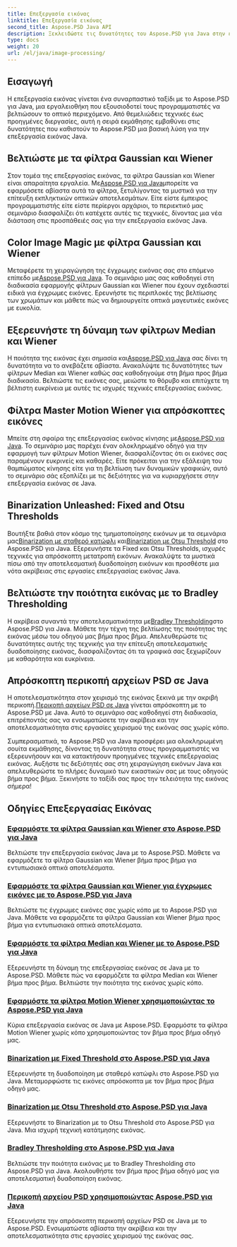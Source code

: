 ```yaml
---
title: Επεξεργασία εικόνας
linktitle: Επεξεργασία εικόνας
second_title: Aspose.PSD Java API
description: Ξεκλειδώστε τις δυνατότητες του Aspose.PSD για Java στην επεξεργασία εικόνας. Μάθετε να εφαρμόζετε τα φίλτρα Gaussian, Wiener, Median και Motion Wiener βήμα προς βήμα.
type: docs
weight: 20
url: /el/java/image-processing/
---
```

## Εισαγωγή

Η επεξεργασία εικόνας γίνεται ένα συναρπαστικό ταξίδι με το Aspose.PSD για Java, μια εργαλειοθήκη που εξουσιοδοτεί τους προγραμματιστές να βελτιώσουν το οπτικό περιεχόμενο. Από θεμελιώδεις τεχνικές έως προηγμένες διεργασίες, αυτή η σειρά εκμάθησης εμβαθύνει στις δυνατότητες που καθιστούν το Aspose.PSD μια βασική λύση για την επεξεργασία εικόνας Java.

## Βελτιώστε με τα φίλτρα Gaussian και Wiener

 Στον τομέα της επεξεργασίας εικόνας, τα φίλτρα Gaussian και Wiener είναι απαραίτητα εργαλεία. Με[Aspose.PSD για Java](./apply-gaussian-wiener-filters/)μπορείτε να εφαρμόσετε αβίαστα αυτά τα φίλτρα, ξετυλίγοντας τα μυστικά για την επίτευξη εκπληκτικών οπτικών αποτελεσμάτων. Είτε είστε έμπειρος προγραμματιστής είτε είστε περίεργοι αρχάριοι, το περιεκτικό μας σεμινάριο διασφαλίζει ότι κατέχετε αυτές τις τεχνικές, δίνοντας μια νέα διάσταση στις προσπάθειές σας για την επεξεργασία εικόνας Java.

## Color Image Magic με φίλτρα Gaussian και Wiener

 Μεταφέρετε τη χειραγώγηση της έγχρωμης εικόνας σας στο επόμενο επίπεδο με[Aspose.PSD για Java](./apply-gaussian-wiener-filters-color-image/). Το σεμινάριο μας σας καθοδηγεί στη διαδικασία εφαρμογής φίλτρων Gaussian και Wiener που έχουν σχεδιαστεί ειδικά για έγχρωμες εικόνες. Ερευνήστε τις περιπλοκές της βελτίωσης των χρωμάτων και μάθετε πώς να δημιουργείτε οπτικά μαγευτικές εικόνες με ευκολία.

## Εξερευνήστε τη δύναμη των φίλτρων Median και Wiener

 Η ποιότητα της εικόνας έχει σημασία και[Aspose.PSD για Java](./apply-median-wiener-filters/) σας δίνει τη δυνατότητα να το ανεβάζετε αβίαστα. Ανακαλύψτε τις δυνατότητες των φίλτρων Median και Wiener καθώς σας καθοδηγούμε στη βήμα προς βήμα διαδικασία. Βελτιώστε τις εικόνες σας, μειώστε το θόρυβο και επιτύχετε τη βέλτιστη ευκρίνεια με αυτές τις ισχυρές τεχνικές επεξεργασίας εικόνας.

## Φίλτρα Master Motion Wiener για απρόσκοπτες εικόνες

 Μπείτε στη σφαίρα της επεξεργασίας εικόνας κίνησης με[Aspose.PSD για Java](./apply-motion-wiener-filters/). Το σεμινάριο μας παρέχει έναν ολοκληρωμένο οδηγό για την εφαρμογή των φίλτρων Motion Wiener, διασφαλίζοντας ότι οι εικόνες σας παραμένουν ευκρινείς και καθαρές. Είτε πρόκειται για την εξάλειψη του θαμπώματος κίνησης είτε για τη βελτίωση των δυναμικών γραφικών, αυτό το σεμινάριο σάς εξοπλίζει με τις δεξιότητες για να κυριαρχήσετε στην επεξεργασία εικόνας σε Java.

## Binarization Unleashed: Fixed and Otsu Thresholds

 Βουτήξτε βαθιά στον κόσμο της τμηματοποίησης εικόνων με τα σεμινάρια μας[Binarization με σταθερό κατώφλι](./binarization-fixed-threshold/) και[Binarization με Otsu Threshold](./binarization-otsu-threshold/) στο Aspose.PSD για Java. Εξερευνήστε τα Fixed και Otsu Thresholds, ισχυρές τεχνικές για απρόσκοπτη μετατροπή εικόνων. Ανακαλύψτε τα μυστικά πίσω από την αποτελεσματική δυαδοποίηση εικόνων και προσθέστε μια νότα ακρίβειας στις εργασίες επεξεργασίας εικόνας Java.

## Βελτιώστε την ποιότητα εικόνας με το Bradley Thresholding

 Η ακρίβεια συναντά την αποτελεσματικότητα με[Bradley Thresholding](./bradley-thresholding/)στο Aspose.PSD για Java. Μάθετε την τέχνη της βελτίωσης της ποιότητας της εικόνας μέσω του οδηγού μας βήμα προς βήμα. Απελευθερώστε τις δυνατότητες αυτής της τεχνικής για την επίτευξη αποτελεσματικής δυαδοποίησης εικόνας, διασφαλίζοντας ότι τα γραφικά σας ξεχωρίζουν με καθαρότητα και ευκρίνεια.

## Απρόσκοπτη περικοπή αρχείων PSD σε Java

 Η αποτελεσματικότητα στον χειρισμό της εικόνας ξεκινά με την ακριβή περικοπή.[Περικοπή αρχείων PSD σε Java](./crop-psd-file/) γίνεται απρόσκοπτη με το Aspose.PSD με Java. Αυτό το σεμινάριο σας καθοδηγεί στη διαδικασία, επιτρέποντάς σας να ενσωματώσετε την ακρίβεια και την αποτελεσματικότητα στις εργασίες χειρισμού της εικόνας σας χωρίς κόπο.

Συμπερασματικά, το Aspose.PSD για Java προσφέρει μια ολοκληρωμένη σουίτα εκμάθησης, δίνοντας τη δυνατότητα στους προγραμματιστές να εξερευνήσουν και να κατακτήσουν προηγμένες τεχνικές επεξεργασίας εικόνας. Αυξήστε τις δεξιότητές σας στη χειραγώγηση εικόνων Java και απελευθερώστε το πλήρες δυναμικό των εικαστικών σας με τους οδηγούς βήμα προς βήμα. Ξεκινήστε το ταξίδι σας προς την τελειότητα της εικόνας σήμερα!
## Οδηγίες Επεξεργασίας Εικόνας
### [Εφαρμόστε τα φίλτρα Gaussian και Wiener στο Aspose.PSD για Java](./apply-gaussian-wiener-filters/)
Βελτιώστε την επεξεργασία εικόνας Java με το Aspose.PSD. Μάθετε να εφαρμόζετε τα φίλτρα Gaussian και Wiener βήμα προς βήμα για εντυπωσιακά οπτικά αποτελέσματα.
### [Εφαρμόστε τα φίλτρα Gaussian και Wiener για έγχρωμες εικόνες με το Aspose.PSD για Java](./apply-gaussian-wiener-filters-color-image/)
Βελτιώστε τις έγχρωμες εικόνες σας χωρίς κόπο με το Aspose.PSD για Java. Μάθετε να εφαρμόζετε τα φίλτρα Gaussian και Wiener βήμα προς βήμα για εντυπωσιακά οπτικά αποτελέσματα.
### [Εφαρμόστε τα φίλτρα Median και Wiener με το Aspose.PSD για Java](./apply-median-wiener-filters/)
Εξερευνήστε τη δύναμη της επεξεργασίας εικόνας σε Java με το Aspose.PSD. Μάθετε πώς να εφαρμόζετε τα φίλτρα Median και Wiener βήμα προς βήμα. Βελτιώστε την ποιότητα της εικόνας χωρίς κόπο.
### [Εφαρμόστε τα φίλτρα Motion Wiener χρησιμοποιώντας το Aspose.PSD για Java](./apply-motion-wiener-filters/)
Κύρια επεξεργασία εικόνας σε Java με Aspose.PSD. Εφαρμόστε τα φίλτρα Motion Wiener χωρίς κόπο χρησιμοποιώντας τον βήμα προς βήμα οδηγό μας.
### [Binarization με Fixed Threshold στο Aspose.PSD για Java](./binarization-fixed-threshold/)
Εξερευνήστε τη δυαδοποίηση με σταθερό κατώφλι στο Aspose.PSD για Java. Μεταμορφώστε τις εικόνες απρόσκοπτα με τον βήμα προς βήμα οδηγό μας.
### [Binarization με Otsu Threshold στο Aspose.PSD για Java](./binarization-otsu-threshold/)
Εξερευνήστε το Binarization με το Otsu Threshold στο Aspose.PSD για Java. Μια ισχυρή τεχνική κατάτμησης εικόνας.
### [Bradley Thresholding στο Aspose.PSD για Java](./bradley-thresholding/)
Βελτιώστε την ποιότητα εικόνας με το Bradley Thresholding στο Aspose.PSD για Java. Ακολουθήστε τον βήμα προς βήμα οδηγό μας για αποτελεσματική δυαδοποίηση εικόνας.
### [Περικοπή αρχείου PSD χρησιμοποιώντας Aspose.PSD για Java](./crop-psd-file/)
Εξερευνήστε την απρόσκοπτη περικοπή αρχείων PSD σε Java με το Aspose.PSD. Ενσωματώστε αβίαστα την ακρίβεια και την αποτελεσματικότητα στις εργασίες χειρισμού της εικόνας σας.